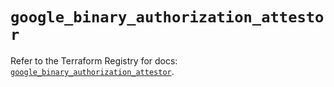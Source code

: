# `google_binary_authorization_attestor`

Refer to the Terraform Registry for docs: [`google_binary_authorization_attestor`](https://registry.terraform.io/providers/hashicorp/google/4.85.0/docs/resources/binary_authorization_attestor).

